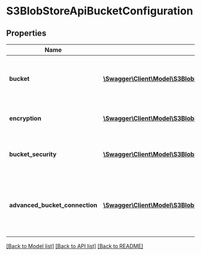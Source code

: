 # S3BlobStoreApiBucketConfiguration

## Properties
Name | Type | Description | Notes
------------ | ------------- | ------------- | -------------
**bucket** | [**\Swagger\Client\Model\S3BlobStoreApiBucket**](S3BlobStoreApiBucket.md) | Details of the S3 bucket such as name and region | 
**encryption** | [**\Swagger\Client\Model\S3BlobStoreApiEncryption**](S3BlobStoreApiEncryption.md) | The type of encryption to use if any | [optional] 
**bucket_security** | [**\Swagger\Client\Model\S3BlobStoreApiBucketSecurity**](S3BlobStoreApiBucketSecurity.md) | Security details for granting access the S3 API | [optional] 
**advanced_bucket_connection** | [**\Swagger\Client\Model\S3BlobStoreApiAdvancedBucketConnection**](S3BlobStoreApiAdvancedBucketConnection.md) | A custom endpoint URL, signer type and whether path style access is enabled | [optional] 

[[Back to Model list]](../README.md#documentation-for-models) [[Back to API list]](../README.md#documentation-for-api-endpoints) [[Back to README]](../README.md)


